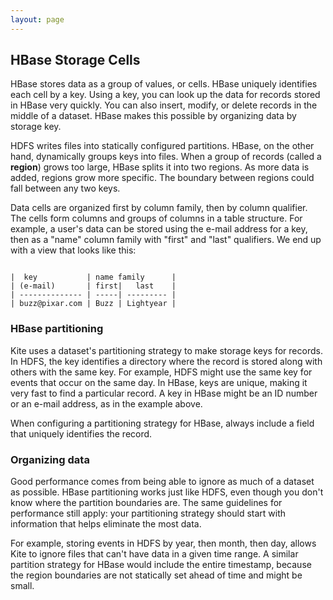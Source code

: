 ```yaml
---
layout: page
---
```

## HBase Storage Cells

HBase stores data as a group of values, or cells. HBase uniquely identifies each cell by a key. Using a key, you can look up the data for records stored in HBase very quickly. You can also insert, modify, or delete records in the middle of a dataset. HBase makes this possible by organizing data by storage key.

HDFS writes files into statically configured partitions. HBase, on the other hand, dynamically groups keys into files. When a group of records (called a __region__) grows too large, HBase splits it into two regions. As more data is added, regions grow more specific. The boundary between regions could fall between any two keys.

Data cells are organized first by column family, then by column qualifier. The cells form columns and groups of columns in a table structure. For example, a user's data can be stored using the e-mail address for a key, then as a &quot;name&quot; column family with &quot;first&quot; and &quot;last&quot; qualifiers. We end up with a view that looks like this:

```

|  key           | name family      |
| (e-mail)       | first|   last    |
| -------------- | -----| --------- |
| buzz@pixar.com | Buzz | Lightyear |
```

### HBase partitioning

Kite uses a dataset&apos;s partitioning strategy to make storage keys for records. In HDFS, the key identifies a directory where the record is stored along with others with the same key. For example, HDFS might use the same key for events that occur on the same day. In HBase, keys are unique, making it very fast to find a particular record. A key in HBase might be an ID number or an e-mail address, as in the example above.

When configuring a partitioning strategy for HBase, always include a field that uniquely identifies the record.

### Organizing data

Good performance comes from being able to ignore as much of a dataset as possible. HBase partitioning works just like HDFS, even though you don&apos;t know where the partition boundaries are. The same guidelines for performance still apply: your partitioning strategy should start with information that helps eliminate the most data.

For example, storing events in HDFS by year, then month, then day, allows Kite to ignore files that can&apos;t have data in a given time range. A similar partition strategy for HBase would include the entire timestamp, because the region boundaries are not statically set ahead of time and might be small.
